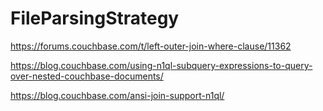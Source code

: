 # FileParsingStrategy

https://forums.couchbase.com/t/left-outer-join-where-clause/11362

https://blog.couchbase.com/using-n1ql-subquery-expressions-to-query-over-nested-couchbase-documents/

https://blog.couchbase.com/ansi-join-support-n1ql/
